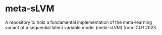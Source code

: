 # meta-sLVM
A repository to hold a fundamental implementation of the meta-learning variant of a sequential latent variable model (meta-sLVM) from ICLR 2023.

